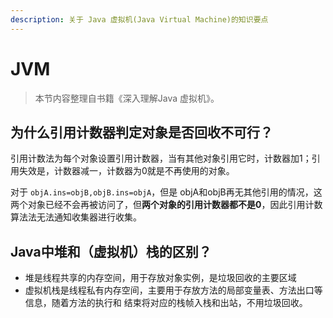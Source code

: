 ```yaml
---
description: 关于 Java 虚拟机(Java Virtual Machine)的知识要点
---
```


# JVM

> 本节内容整理自书籍《深入理解Java 虚拟机》。

## 为什么引用计数器判定对象是否回收不可行？

引用计数法为每个对象设置引用计数器，当有其他对象引用它时，计数器加1；引用失效是，计数器减一，计数器为0就是不再使用的对象。

对于 `objA.ins=objB,objB.ins=objA`，但是 objA和objB再无其他引用的情况，这两个对象已经不会再被访问了，但**两个对象的引用计数器都不是0**，因此引用计数算法法无法通知收集器进行收集。

## Java中堆和（虚拟机）栈的区别？

* 堆是线程共享的内存空间，用于存放对象实例，是垃圾回收的主要区域
* 虚拟机栈是线程私有内存空间，主要用于存放方法的局部变量表、方法出口等信息，随着方法的执行和 结束将对应的栈帧入栈和出站，不用垃圾回收。

### 

### 

### 

